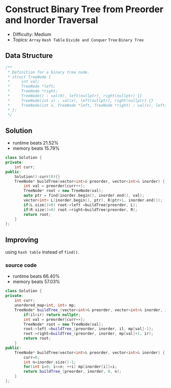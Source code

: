 # Construct Binary Tree from Preorder and Inorder Traversal
- Difficulty: Medium
- Topics: `Array` `Hash Table` `Divide and Conquer` `Tree` `Binary Tree`

## Data Structure
``` cpp
/**
 * Definition for a binary tree node.
 * struct TreeNode {
 *     int val;
 *     TreeNode *left;
 *     TreeNode *right;
 *     TreeNode() : val(0), left(nullptr), right(nullptr) {}
 *     TreeNode(int x) : val(x), left(nullptr), right(nullptr) {}
 *     TreeNode(int x, TreeNode *left, TreeNode *right) : val(x), left(left), right(right) {}
 * };
 */
```

## Solution
- runtime beats 21.52%
- memory beats 15.79%
``` cpp
class Solution {
private:
    int curr;
public:
    Solution():curr(0){}
    TreeNode* buildTree(vector<int>& preorder, vector<int>& inorder) {
        int val = preorder[curr++];
        TreeNode* root = new TreeNode(val);
        auto ptr = find(inorder.begin(), inorder.end(), val);
        vector<int> L(inorder.begin(), ptr), R(ptr+1, inorder.end());
        if(L.size()>0) root->left =buildTree(preorder, L);
        if(R.size()>0) root->right=buildTree(preorder, R);
        return root;
    }
};
```

## Improving
using `hash table` instead of `find()`.
### source code
- runtime beats 66.40%
- memory beats 57.03%
``` cpp
class Solution {
private:
    int curr;
    unordered_map<int, int> mp;
    TreeNode* buildTree_(vector<int>& preorder, vector<int>& inorder, int il, int ir){
        if(il>ir) return nullptr;
        int val = preorder[curr++];
        TreeNode* root = new TreeNode(val);
        root->left =buildTree_(preorder, inorder, il, mp[val]-1);
        root->right=buildTree_(preorder, inorder, mp[val]+1, ir);
        return root;
    }
public:
    TreeNode* buildTree(vector<int>& preorder, vector<int>& inorder) {
        curr=0;
        int n=inorder.size()-1;
        for(int i=0; i<=n; ++i) mp[inorder[i]]=i;
        return buildTree_(preorder, inorder, 0, n);
    }
};
```
